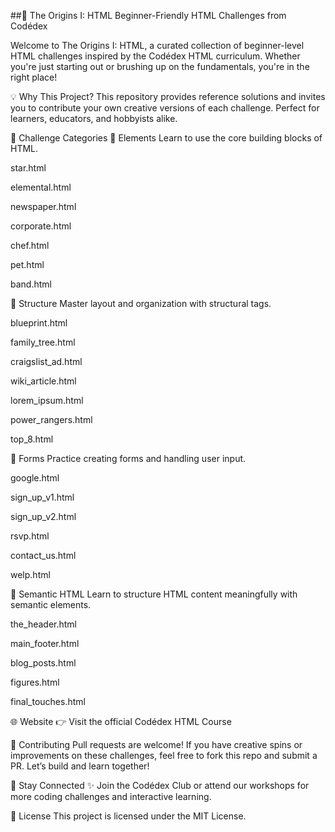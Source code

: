 ##🌋 The Origins I: HTML
Beginner-Friendly HTML Challenges from Codédex

Welcome to The Origins I: HTML, a curated collection of beginner-level HTML challenges inspired by the Codédex HTML curriculum. Whether you're just starting out or brushing up on the fundamentals, you're in the right place!

💡 Why This Project?
This repository provides reference solutions and invites you to contribute your own creative versions of each challenge. Perfect for learners, educators, and hobbyists alike.

🧱 Challenge Categories
🔸 Elements
Learn to use the core building blocks of HTML.

star.html

elemental.html

newspaper.html

corporate.html

chef.html

pet.html

band.html

🔸 Structure
Master layout and organization with structural tags.

blueprint.html

family_tree.html

craigslist_ad.html

wiki_article.html

lorem_ipsum.html

power_rangers.html

top_8.html

🔸 Forms
Practice creating forms and handling user input.

google.html

sign_up_v1.html

sign_up_v2.html

rsvp.html

contact_us.html

welp.html

🔸 Semantic HTML
Learn to structure HTML content meaningfully with semantic elements.

the_header.html

main_footer.html

blog_posts.html

figures.html

final_touches.html

🌐 Website
👉 Visit the official Codédex HTML Course

🤝 Contributing
Pull requests are welcome! If you have creative spins or improvements on these challenges, feel free to fork this repo and submit a PR. Let’s build and learn together!

💬 Stay Connected
✨ Join the Codédex Club or attend our workshops for more coding challenges and interactive learning.

📜 License
This project is licensed under the MIT License.
